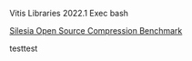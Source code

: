 Vitis Libraries 2022.1 Exec bash  

[Silesia Open Source Compression Benchmark](http://mattmahoney.net/dc/silesia.html)  

testtest
